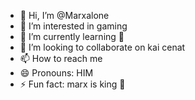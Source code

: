 - 👋 Hi, I’m @Marxalone
- 👀 I’m interested in gaming 
- 🌱 I’m currently learning 🥲 
- 💞️ I’m looking to collaborate on kai cenat
- 📫 How to reach me 
- 😄 Pronouns: HIM
- ⚡ Fun fact: marx is king 👑

<!---
Marxalone/Marxalone is a ✨ special ✨ repository because its `README.md` (this file) appears on your GitHub profile.
You can click the Preview link to take a look at your changes.
--->
